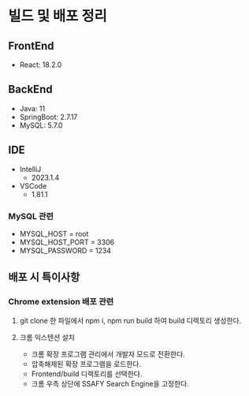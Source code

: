 # 빌드 및 배포 정리

## FrontEnd
- React: 18.2.0

## BackEnd
- Java: 11
- SpringBoot: 2.7.17
- MySQL: 5.7.0

## IDE
- IntelliJ
    - 2023.1.4
- VSCode
    - 1.81.1

### MySQL 관련
- MYSQL_HOST = root
- MYSQL_HOST_PORT = 3306
- MYSQL_PASSWORD = 1234

## 배포 시 특이사항

### Chrome extension 배포 관련

1. git clone 한 파일에서 npm i, npm run build 하여 build 디렉토리 생성한다.

2. 크롬 익스텐션 설치
    - 크롬 확장 프로그램 관리에서 개발자 모드로 전환한다.
    - 압축해제된 확장 프로그램을 로드한다.
    - Frontend/build 디렉토리를 선택한다.
    - 크롬 우측 상단에 SSAFY Search Engine을 고정한다.